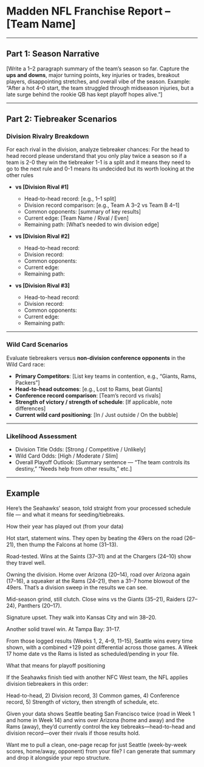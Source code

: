 # Madden NFL Franchise Report – [Team Name]

---

## Part 1: Season Narrative

[Write a 1–2 paragraph summary of the team’s season so far. Capture the **ups and downs**, major turning points, key injuries or trades, breakout players, disappointing stretches, and overall vibe of the season. Example: “After a hot 4–0 start, the team struggled through midseason injuries, but a late surge behind the rookie QB has kept playoff hopes alive.”]

---

## Part 2: Tiebreaker Scenarios

### Division Rivalry Breakdown
For each rival in the division, analyze tiebreaker chances:
For the head to head record please understand that you only play twice a season so if a team is 2-0 they win the tiebreaker
1-1 is a split and it means they need to go to the next rule
and 0-1 means its undecided but its worth looking at the other rules
- **vs [Division Rival #1]**  
  - Head-to-head record: [e.g., 1–1 split]  
  - Division record comparison: [e.g., Team A 3–2 vs Team B 4–1]  
  - Common opponents: [summary of key results]  
  - Current edge: [Team Name / Rival / Even]  
  - Remaining path: [What’s needed to win division edge]

- **vs [Division Rival #2]**  
  - Head-to-head record:  
  - Division record:  
  - Common opponents:  
  - Current edge:  
  - Remaining path:  

- **vs [Division Rival #3]**  
  - Head-to-head record:  
  - Division record:  
  - Common opponents:  
  - Current edge:  
  - Remaining path:  

---

### Wild Card Scenarios
Evaluate tiebreakers versus **non-division conference opponents** in the Wild Card race:

- **Primary Competitors**: [List key teams in contention, e.g., “Giants, Rams, Packers”]  
- **Head-to-head outcomes**: [e.g., Lost to Rams, beat Giants]  
- **Conference record comparison**: [Team’s record vs rivals]  
- **Strength of victory / strength of schedule**: [If applicable, note differences]  
- **Current wild card positioning**: [In / Just outside / On the bubble]  

---

### Likelihood Assessment
- Division Title Odds: [Strong / Competitive / Unlikely]  
- Wild Card Odds: [High / Moderate / Slim]  
- Overall Playoff Outlook: [Summary sentence — “The team controls its destiny,” “Needs help from other results,” etc.]

---

## Example

Here’s the Seahawks’ season, told straight from your processed schedule file — and what it means for seeding/tiebreaks.

How their year has played out (from your data)

Hot start, statement wins. They open by beating the 49ers on the road (26–21), then thump the Falcons at home (31–13). 
 

Road-tested. Wins at the Saints (37–31) and at the Chargers (24–10) show they travel well. 
 

Owning the division. Home over Arizona (20–14), road over Arizona again (17–16), a squeaker at the Rams (24–21), then a 31–7 home blowout of the 49ers. That’s a division sweep in the results we can see. 
 
 
 

Mid-season grind, still clutch. Close wins vs the Giants (35–21), Raiders (27–24), Panthers (20–17). 
 
 

Signature upset. They walk into Kansas City and win 38–20. 

Another solid travel win. At Tampa Bay: 31–17. 

From those logged results (Weeks 1, 2, 4–9, 11–15), Seattle wins every time shown, with a combined +129 point differential across those games. A Week 17 home date vs the Rams is listed as scheduled/pending in your file. 

What that means for playoff positioning

If the Seahawks finish tied with another NFC West team, the NFL applies division tiebreakers in this order:

Head-to-head, 2) Division record, 3) Common games, 4) Conference record, 5) Strength of victory, then strength of schedule, etc.

Given your data shows Seattle beating San Francisco twice (road in Week 1 and home in Week 14) and wins over Arizona (home and away) and the Rams (away), they’d currently control the key tiebreaks—head-to-head and division record—over their rivals if those results hold. 
 
 
 
 

Want me to pull a clean, one-page recap for just Seattle (week-by-week scores, home/away, opponent) from your file? I can generate that summary and drop it alongside your repo structure.